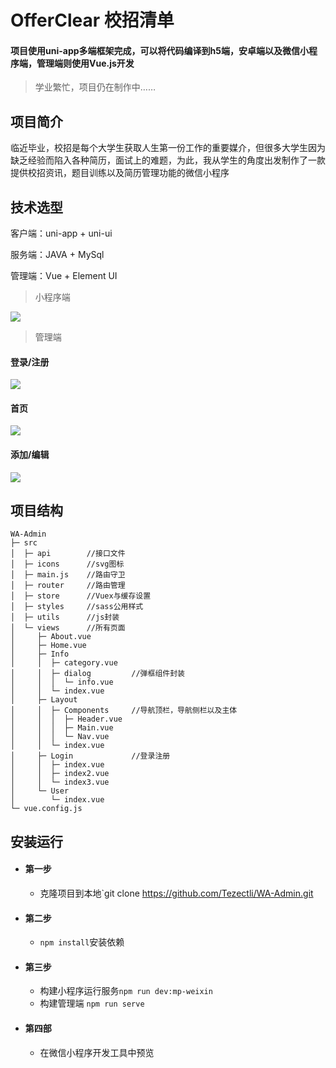 # OfferClear 校招清单
#### 项目使用uni-app多端框架完成，可以将代码编译到h5端，安卓端以及微信小程序端，管理端则使用Vue.js开发

> 学业繁忙，项目仍在制作中……

## 项目简介 
临近毕业，校招是每个大学生获取人生第一份工作的重要媒介，但很多大学生因为缺乏经验而陷入各种简历，面试上的难题，为此，我从学生的角度出发制作了一款提供校招资讯，题目训练以及简历管理功能的微信小程序 

## 技术选型

客户端：uni-app + uni-ui 

服务端：JAVA + MySql 

管理端：Vue + Element UI 
> 小程序端

![](https://s1.ax1x.com/2020/05/30/tKDCPx.jpg) 
> 管理端 
#### 登录/注册
![](https://s1.ax1x.com/2020/05/30/tKDVqH.jpg) 
#### 首页 
![](https://s1.ax1x.com/2020/05/30/tKDcw9.jpg) 
#### 添加/编辑 
![](https://s1.ax1x.com/2020/05/30/tKDfW6.jpg) 
## 项目结构
```
WA-Admin
├─ src
│  ├─ api        //接口文件  
│  ├─ icons      //svg图标
│  ├─ main.js    //路由守卫
│  ├─ router     //路由管理
│  ├─ store      //Vuex与缓存设置
│  ├─ styles     //sass公用样式
│  ├─ utils      //js封装
│  └─ views      //所有页面
│     ├─ About.vue
│     ├─ Home.vue
│     ├─ Info
│     │  ├─ category.vue
│     │  ├─ dialog         //弹框组件封装
│     │  │  └─ info.vue 
│     │  └─ index.vue
│     ├─ Layout
│     │  ├─ Components     //导航顶栏，导航侧栏以及主体
│     │  │  ├─ Header.vue
│     │  │  ├─ Main.vue
│     │  │  └─ Nav.vue
│     │  └─ index.vue
│     ├─ Login             //登录注册
│     │  ├─ index.vue
│     │  ├─ index2.vue
│     │  └─ index3.vue
│     └─ User
│        └─ index.vue
└─ vue.config.js
``` 

## 安装运行

* #### 第一步
    * 克隆项目到本地`git clone https://github.com/Tezectli/WA-Admin.git
* #### 第二步
    * `npm install`安装依赖
* #### 第三步
    * 构建小程序运行服务`npm run dev:mp-weixin`
    * 构建管理端 `npm run serve`
* #### 第四部
    * 在微信小程序开发工具中预览
